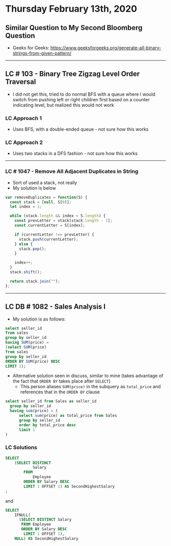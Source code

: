 # Thursday February 13th, 2020

## Similar Question to My Second Bloomberg Question

- Geeks for Geeks: https://www.geeksforgeeks.org/generate-all-binary-strings-from-given-pattern/

---

## LC # 103 - Binary Tree Zigzag Level Order Traversal

- I did not get this, tried to do normal BFS with a queue where I would switch from pushing left or right children first based on a counter indicating level, but realized this would not work

### LC Approach 1

- Uses BFS, with a double-ended queue - not sure how this works

### LC Approach 2

- Uses two stacks in a DFS fashion - not sure how this works

---

### LC # 1047 - Remove All Adjacent Duplicates in String

- Sort of used a stack, not really
- My solution is below

```javascript
var removeDuplicates = function(S) {
  const stack = [null, S[0]];
  let index = 1;

  while (stack.length && index < S.length) {
    const prevLetter = stack[stack.length - 1];
    const currentLetter = S[index];

    if (currentLetter !== prevLetter) {
      stack.push(currentLetter);
    } else {
      stack.pop();
    }

    index++;
  }
  stack.shift();

  return stack.join("");
};
```

---

## LC DB # 1082 - Sales Analysis I

- My solution is as follows:

```sql
select seller_id
from sales
group by seller_id
having SUM(price) =
(select SUM(price)
from sales
group by seller_id
ORDER BY SUM(price) DESC
LIMIT 1);
```

- Alternative solution seen in discuss, similar to mine (takes advantage of the fact that `ORDER BY` takes place after `SELECT`)
  - This person aliases `SUM(price)` in the subquery as `total_price` and references that in the `ORDER BY` clause

```sql
select seller_id from Sales as seller_id
  group by seller_id
  having sum(price) = (
      select sum(price) as total_price from Sales
      group by seller_id
      order by total_price desc
      limit 1
)
```

### LC Solutions

```sql
SELECT
    (SELECT DISTINCT
            Salary
        FROM
            Employee
        ORDER BY Salary DESC
        LIMIT 1 OFFSET 1) AS SecondHighestSalary
;
```

and

```sql
SELECT
    IFNULL(
      (SELECT DISTINCT Salary
       FROM Employee
       ORDER BY Salary DESC
        LIMIT 1 OFFSET 1),
    NULL) AS SecondHighestSalary
```
